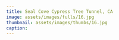 ```yaml
---
title: Seal Cove Cypress Tree Tunnel, CA
image: assets/images/fulls/16.jpg
thumbnail: assets/images/thumbs/16.jpg
caption: 
---
```

